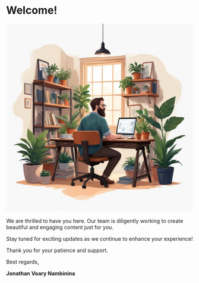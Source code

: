 # Welcome!

![Welcome](working.jpeg)

We are thrilled to have you here. Our team is diligently working to create beautiful and engaging content just for you. 

Stay tuned for exciting updates as we continue to enhance your experience!

Thank you for your patience and support.

Best regards,  
<!-- truncate -->
**Jonathan Voary Nambinina**
